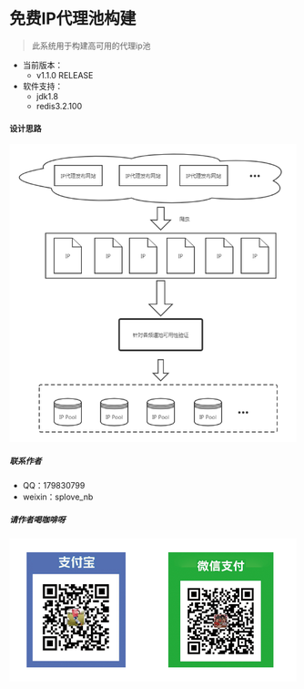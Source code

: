 # 免费IP代理池构建
> 此系统用于构建高可用的代理ip池

* 当前版本： 
    * v1.1.0 RELEASE
* 软件支持： 
    * jdk1.8
    * redis3.2.100
    
#### 设计思路

![设计思路](https://github.com/splove/proxyip_pools/blob/master/image/design.png)
    
##### 联系作者
- QQ：179830799
- weixin：splove_nb

##### 请作者喝咖啡呀
![喝咖啡](https://github.com/splove/proxyip_pools/blob/master/image/sponsor.png)
